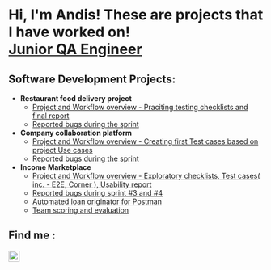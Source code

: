 <h1>Hi, I'm Andis! These are projects that I have worked on! <br/><a href="https://www.linkedin.com/in/andis-lejietis-5a800a135/">Junior QA Engineer</a></h1>

<h2>Software Development Projects:</h2>

- <b>Restaurant food delivery project</b>
  - [Project and Workflow overview - Praciting testing checklists and final report](https://github.com/ALejietis96/RFD2-Checklist-and-Final-Report)
  - [Reported bugs during the sprint](https://github.com/ALejietis96/RFD2-BUG-Report)
- <b>Company collaboration platform</b>
  - [Project and Workflow overview - Creating first Test cases based on project Use cases](https://github.com/ALejietis96/CCP2-Test-cases)
  - [Reported bugs during the sprint](https://github.com/ALejietis96/CCP2-BUG-Report)
- <b>Income Marketplace</b>
  - [Project and Workflow overview - Exploratory checklists, Test cases( inc. - E2E, Corner ), Usability report](https://github.com/ALejietis96/INC2-Exploratory-checklists-Test-cases-inc.---E2E-Corner-Usability-report)
  - [Reported bugs during sprint #3 and #4](https://github.com/ALejietis96/INC2-BUG-Report)
  - [Automated loan originator for Postman](https://github.com/ALejietis96/INC2-Automated-Loan-Originator)
  - [Team scoring and evaluation](https://github.com/ALejietis96/INC2-Team-scoring-and-evaluation)


<h2> Find me : </h2>

[<img align="left" alt="AndisLejietis | LinkedIn" width="22px" src="https://cdn.jsdelivr.net/npm/simple-icons@v3/icons/linkedin.svg" />][linkedin]

[linkedin]: https://www.linkedin.com/in/andis-lejietis-5a800a135/

<!-- 

Here are some ideas to get you started:

- 🔭 I’m currently working on ...
- 🌱 I’m currently learning ...
- 👯 I’m looking to collaborate on ...
- 🤔 I’m looking for help with ...
- 💬 Ask me about ...
- 📫 How to reach me: ...
- 😄 Pronouns: ...
- ⚡ Fun fact: ...
-->
<!---
ALejietis96/ALejietis96 is a ✨ special ✨ repository because its `README.md` (this file) appears on your GitHub profile.
You can click the Preview link to take a look at your changes.
--->
